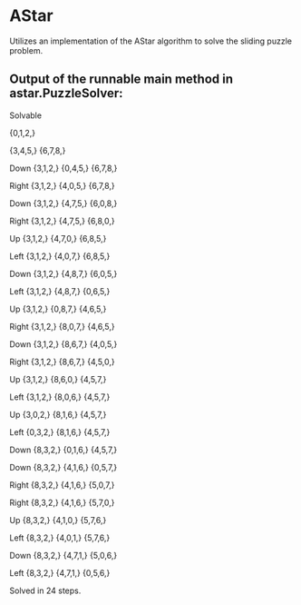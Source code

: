 # AStar

Utilizes an implementation of the AStar algorithm to solve the sliding puzzle problem.

## Output of the runnable main method in astar.PuzzleSolver:

Solvable

{0,1,2,}

{3,4,5,}
{6,7,8,}

Down
{3,1,2,}
{0,4,5,}
{6,7,8,}

Right
{3,1,2,}
{4,0,5,}
{6,7,8,}

Down
{3,1,2,}
{4,7,5,}
{6,0,8,}

Right
{3,1,2,}
{4,7,5,}
{6,8,0,}

Up
{3,1,2,}
{4,7,0,}
{6,8,5,}

Left
{3,1,2,}
{4,0,7,}
{6,8,5,}

Down
{3,1,2,}
{4,8,7,}
{6,0,5,}

Left
{3,1,2,}
{4,8,7,}
{0,6,5,}

Up
{3,1,2,}
{0,8,7,}
{4,6,5,}

Right
{3,1,2,}
{8,0,7,}
{4,6,5,}

Down
{3,1,2,}
{8,6,7,}
{4,0,5,}

Right
{3,1,2,}
{8,6,7,}
{4,5,0,}

Up
{3,1,2,}
{8,6,0,}
{4,5,7,}

Left
{3,1,2,}
{8,0,6,}
{4,5,7,}

Up
{3,0,2,}
{8,1,6,}
{4,5,7,}

Left
{0,3,2,}
{8,1,6,}
{4,5,7,}

Down
{8,3,2,}
{0,1,6,}
{4,5,7,}

Down
{8,3,2,}
{4,1,6,}
{0,5,7,}

Right
{8,3,2,}
{4,1,6,}
{5,0,7,}

Right
{8,3,2,}
{4,1,6,}
{5,7,0,}

Up
{8,3,2,}
{4,1,0,}
{5,7,6,}

Left
{8,3,2,}
{4,0,1,}
{5,7,6,}

Down
{8,3,2,}
{4,7,1,}
{5,0,6,}

Left
{8,3,2,}
{4,7,1,}
{0,5,6,}

Solved in 24 steps.
